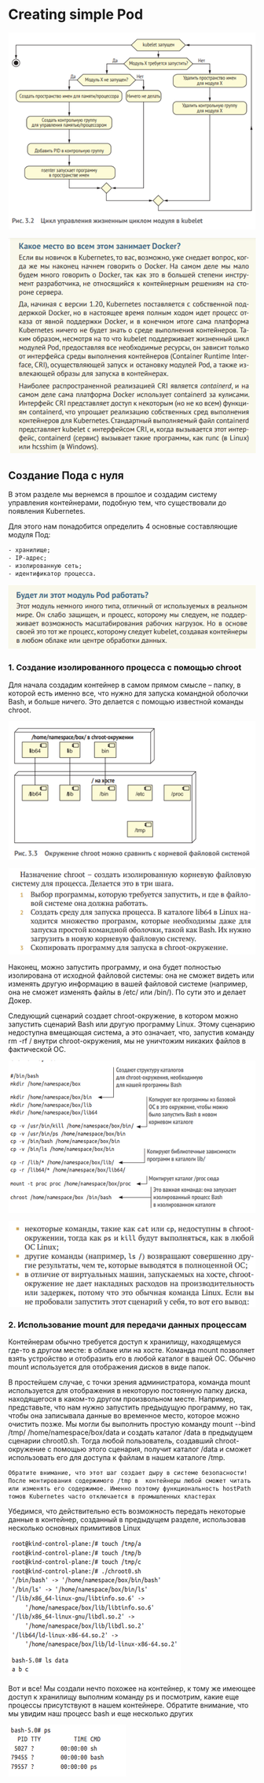# Creating simple Pod

![Alt text](image-7.png)

![Alt text](image-8.png)

## Создание Пода с нуля

В этом разделе мы вернемся в прошлое и создадим систему управления контейнерами, подобную тем, что существовали до появления Kubernetes.

Для этого нам понадобится определить 4 основные составляющие модуля Под: 

    - хранилище;
    - IP-адрес;
    - изолированную сеть;
    - идентификатор процесса.

![Alt text](image-9.png)

### 1. Создание изолированного процесса с помощью chroot

Для начала создадим контейнер в  самом прямом смысле  – папку, в  которой есть именно все, что нужно для запуска командной оболочки Bash, и больше ничего. Это делается с помощью известной команды chroot.

![Alt text](image-10.png)

![Alt text](image-11.png)

Наконец, можно запустить программу, и она будет полностью изолирована от исходной файловой системы: она не сможет видеть или изменять другую информацию в вашей файловой системе (например, она не сможет изменять файлы в /etc/ или /bin/). По сути это и делает Докер. 

Следующий сценарий создает chroot-окружение, в котором можно запустить сценарий Bash или другую программу Linux. Этому сценарию недоступна вмещающая система, а  это означает, что, запустив команду rm -rf / внутри chroot-окружения, мы не уничтожим никаких файлов в  фактической ОС.

![Alt text](image-12.png)

![Alt text](image-13.png)

### 2. Использование mount для передачи данных процессам

Контейнерам обычно требуется доступ к хранилищу, находящемуся где-то в другом месте: в облаке или на хосте. Команда mount позволяет взять устройство и отобразить его в любой каталог в вашей ОС. Обычно mount используется для отображения дисков в виде папок. 

В простейшем случае, с  точки зрения администратора, команда mount используется для отображения в некоторую постоянную папку диска, находящегося в каком-то другом произвольном месте. Например, представьте, что нам нужно запустить предыдущую программу, но так, чтобы она записывала данные во временное место, которое
можно очистить позже. Мы могли бы выполнить простую команду mount --bind /tmp/ /home/namespace/box/data и создать каталог /data в предыдущем сценарии chroot0.sh. Тогда любой пользователь, создавший chroot-окружение с помощью этого сценария, получит каталог /data и сможет использовать его для доступа к файлам в нашем каталоге /tmp.

    Обратите внимание, что этот шаг создает дыру в системе безопасности! После монтирования содержимого /tmp в  контейнеры любой сможет читать или изменять его содержимое. Именно поэтому функциональность hostPath томов Kubernetes часто отключается в промышленных кластерах

Убедимся, что действительно есть возможность передать некоторые данные в контейнер, созданный в  предыдущем разделе, использовав несколько основных примитивов Linux

![Alt text](image-14.png)

Вот и все! Мы создали нечто похожее на контейнер, к тому же имеющее доступ к хранилищу выполним команду ps и посмотрим, какие еще процессы присутствуют в нашем контейнере. Обратите внимание, что мы увидим наш процесс bash и еще несколько других

![Alt text](image-15.png)